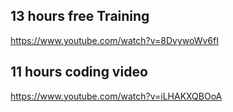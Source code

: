 ## 13 hours free Training

https://www.youtube.com/watch?v=8DvywoWv6fI

## 11 hours coding video
https://www.youtube.com/watch?v=iLHAKXQBOoA

